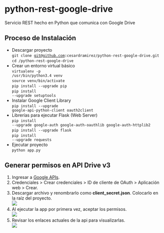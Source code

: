 # python-rest-google-drive
Servicio REST hecho en Python que comunica con Google Drive

## Proceso de Instalación
* Descargar proyecto
<br><code>git clone git@github.com:cesardramirez/python-rest-google-drive.git</code>
<br><code>cd /python-rest-google-drive</code>
* Crear un entorno virtual básico
<br><code>virtualenv -p /usr/bin/python3.4 venv</code>
<br><code>source venv/bin/activate</code>
<br><code>pip install --upgrade pip</code>
<br><code>pip install --upgrade setuptools</code>
* Instalar Google Client Library
<br><code>pip install --upgrade google-api-python-client oauth2client</code>
* Librerías para ejecutar Flask (Web Server)
<br><code>pip install --upgrade google-auth google-auth-oauthlib google-auth-httplib2</code>
<br><code>pip install --upgrade flask</code>
<br><code>pip install --upgrade requests</code>
* Ejecutar proyecto
<br><code>python app.py</code>

## Generar permisos en API Drive v3
1. Ingresar a [Google APIs](https://console.developers.google.com/).
2. Credenciales > Crear credenciales > ID de cliente de OAuth > Aplicación web > Crear.
3. Descargar archivo y renombrarlo como **client_secret.json**. Colocarlo en la raíz del proyecto.
<br>![](https://i.snag.gy/ElLeSI.jpg)
4. Al ejecutar la app por primera vez, aceptar los permisos.
<br>![](https://i.snag.gy/luMFDr.jpg)
5. Revisar los enlaces actuales de la api para visualizarlas.
<br>![](https://i.snag.gy/XPwg89.jpg)